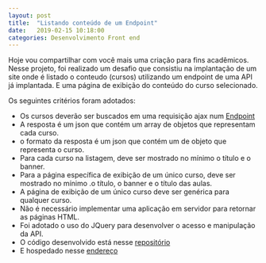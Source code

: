 ```yaml
---
layout: post
title:  "Listando conteúdo de um Endpoint"
date:   2019-02-15 10:18:00
categories: Desenvolvimento Front end
---
```




Hoje vou compartilhar com você mais uma criação para fins acadêmicos. Nesse projeto, foi realizado um desafio que consistiu na implantação de um site onde é listado o conteudo (cursos) utilizando um endpoint de uma API já implantada. E uma página de exibição do conteúdo do curso selecionado.

Os seguintes critérios foram adotados:

- Os cursos deverão ser buscados em uma requisição ajax num [Endpoint](https://cefis.com.br/api/v1/event)
- A resposta é um json que contém um array de objetos que representam cada curso.
- o formato da resposta é um json que contém um de objeto que representa o curso.
- Para cada curso na listagem, deve ser mostrado no mínimo o título e o banner.
- Para a página específica de exibição de um único curso, deve ser mostrado no mínimo .o título, o banner e o título das aulas.
- A página de exibição de um único curso deve ser genérica para qualquer curso.
- Não é necessário implementar uma aplicação em servidor para retornar as páginas HTML.
- Foi adotado o uso do JQuery para desenvolver o acesso e manipulação da API.
- O código desenvolvido está nesse [repositório](https://github.com/Tvitor/DesafioCursos) 
- E hospedado nesse [endereço](https://tvitor.github.io/desafiocursos/)
